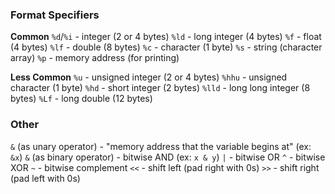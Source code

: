 ### Format Specifiers
**Common**
`%d`/`%i` - integer (2 or 4 bytes)
`%ld` - long integer (4 bytes)
`%f` - float (4 bytes)
`%lf` - double (8 bytes)
`%c` - character (1 byte)
`%s` - string (character array)
`%p` - memory address (for printing)

**Less Common**
`%u` - unsigned integer (2 or 4 bytes)
`%hhu` - unsigned character (1 byte)
`%hd` - short integer (2 bytes)
`%lld` - long long integer (8 bytes)
`%Lf` - long double (12 bytes)
### Other
`&` (as unary operator) - "memory address that the variable begins at" (ex: `&x`)
`&` (as binary operator) - bitwise AND (ex: `x & y`)
`|` - bitwise OR
`^` - bitwise XOR
`~` - bitwise complement
`<<` - shift left (pad right with 0s)
`>>` - shift right (pad left with 0s)
